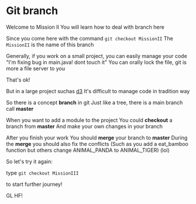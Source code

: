 # Git branch

Welcome to Mission II
You will learn how to deal with branch here

Since you come here with the command `git checkout MissionII`
The `MissionII` is the name of this branch

Generally, if you work on a small project, you can easily manage your code
"I'm fixing bug in main.java! dont touch it"
You can orally lock the file, git is more a file server to you

That's ok!



But in a large project suchas [d3](https://github.com/mbostock/d3)
It's difficult to manage code in tradition way

So there is a concept __branch__ in git
Just like a tree, there is a main branch call __master__

When you want to add a module to the project
You could __checkout__ a branch from __master__
And make your own changes in your branch

After you finish your work
You should __merge__ your branch to __master__
During the __merge__ you should also fix the conflicts
(Such as you add a eat_bamboo function
but others change ANIMAL_PANDA to ANIMAL_TIGER) (lol)

So let's try it again:

type
`
    git checkout MissionIII
`

to start further journey!

GL HF!
